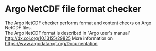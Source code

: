 # Argo NetCDF file format checker
The Argo NetCDF checker performs format and content checks on Argo NetCDF files.  
The Argo NetCDF format is described in "Argo user's manual" http://dx.doi.org/10.13155/29825
More information on https://www.argodatamgt.org/Documentation
